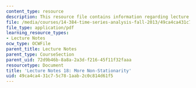 ```yaml
---
content_type: resource
description: This resource file contains information regarding lecture 18.
file: /media/courses/14-384-time-series-analysis-fall-2013/49ca4ca431c75c781aab2c0c814d61f5_MIT14_384F13_lec18.pdf
file_type: application/pdf
learning_resource_types:
- Lecture Notes
ocw_type: OCWFile
parent_title: Lecture Notes
parent_type: CourseSection
parent_uid: 72d9b46b-8a8a-2a3d-f216-45f11f32faaa
resourcetype: Document
title: 'Lecture Notes 18: More Non-Stationarity'
uid: 49ca4ca4-31c7-5c78-1aab-2c0c814d61f5
---
```

